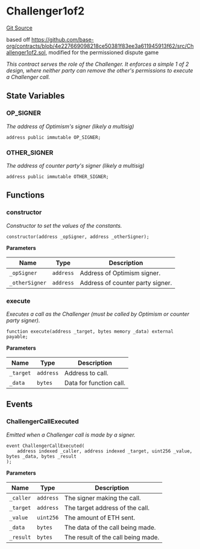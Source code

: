# Challenger1of2
[Git Source](https://github.com/Uniswap/unichain-contracts/blob/2b39a73852bb4fead37417039aa931063fb8280f/src/Challenger1of2.sol)

based off https://github.com/base-org/contracts/blob/4e227669098218ce50381f83ee3a611945913f62/src/Challenger1of2.sol, modified for the permissioned dispute game

*This contract serves the role of the Challenger.
It enforces a simple 1 of 2 design, where neither party can remove the other's
permissions to execute a Challenger call.*


## State Variables
### OP_SIGNER
*The address of Optimism's signer (likely a multisig)*


```solidity
address public immutable OP_SIGNER;
```


### OTHER_SIGNER
*The address of counter party's signer (likely a multisig)*


```solidity
address public immutable OTHER_SIGNER;
```


## Functions
### constructor

*Constructor to set the values of the constants.*


```solidity
constructor(address _opSigner, address _otherSigner);
```
**Parameters**

|Name|Type|Description|
|----|----|-----------|
|`_opSigner`|`address`|Address of Optimism signer.|
|`_otherSigner`|`address`|Address of counter party signer.|


### execute

*Executes a call as the Challenger (must be called by
Optimism or counter party signer).*


```solidity
function execute(address _target, bytes memory _data) external payable;
```
**Parameters**

|Name|Type|Description|
|----|----|-----------|
|`_target`|`address`|Address to call.|
|`_data`|`bytes`|Data for function call.|


## Events
### ChallengerCallExecuted
*Emitted when a Challenger call is made by a signer.*


```solidity
event ChallengerCallExecuted(
    address indexed _caller, address indexed _target, uint256 _value, bytes _data, bytes _result
);
```

**Parameters**

|Name|Type|Description|
|----|----|-----------|
|`_caller`|`address`|The signer making the call.|
|`_target`|`address`|The target address of the call.|
|`_value`|`uint256`|The amount of ETH sent.|
|`_data`|`bytes`|The data of the call being made.|
|`_result`|`bytes`|The result of the call being made.|

